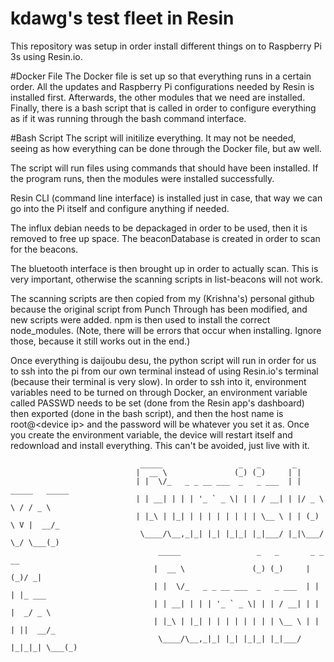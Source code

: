 # kdawg's test fleet in Resin
This repository was setup in order install different things on to Raspberry Pi 3s using Resin.io.

#Docker File
The Docker file is set up so that everything runs in a certain order. All the updates and Raspberry Pi configurations needed by Resin is installed first. Afterwards, the other modules that we need are installed. Finally, there is a bash script that is called in order to configure everything as if it was running through the bash command interface.

#Bash Script
The script will initilize everything. It may not be needed, seeing as how everything can be done through the Docker file, but aw well.

The script will run files using commands that should have been installed. If the program runs, then the modules were installed successfully.

Resin CLI (command line interface) is installed just in case, that way we can go into the Pi itself and configure anything if needed.

The influx debian needs to be depackaged in order to be used, then it is removed to free up space. The beaconDatabase is created in order to scan for the beacons.

The bluetooth interface is then brought up in order to actually scan. This is very important, otherwise the scanning scripts in list-beacons will not work.

The scanning scripts are then copied from my (Krishna's) personal github because the original script from Punch Through has been modified, and new scripts were added. npm is then used to install the correct node_modules. (Note, there will be errors that occur when installing. Ignore those, because it still works out in the end.)

Once everything is daijoubu desu, the python script will run in order for us to ssh into the pi from our own terminal instead of using Resin.io's terminal (because their terminal is very slow). In order to ssh into it, environment variables need to be turned on through Docker, an environment variable called PASSWD needs to be set (done from the Resin app's dashboard) then exported (done in the bash script), and then the host name is root@\<device ip\> and the password will be whatever you set it as. Once you create the environment variable, the device will restart itself and redownload and install everything. This can't be avoided, just live with it.

```
                             _____                 _   _       _                   
                            |  __ \               (_) (_)     | |                  
                            | |  \/_   _ _ __ ___  _   _ ___  | | _____   _____    
                            | | __| | | | '_ ` _ \| | | / __| | |/ _ \ \ / / _ \   
                            | |_\ | |_| | | | | | | | | \__ \ | | (_) \ V |  __/_  
                             \____/\__,_|_| |_| |_|_| |_|___/ |_|\___/ \_/ \___(_) 
                                 _____                 _   _       _ _  __
                                |  __ \               (_) (_)     | (_)/ _|            
                                | |  \/_   _ _ __ ___  _   _ ___  | | | |_ ___         
                                | | __| | | | '_ ` _ \| | | / __| | | |  _/ _ \        
                                | |_\ | |_| | | | | | | | | \__ \ | | | ||  __/_       
                                 \____/\__,_|_| |_| |_|_| |_|___/ |_|_|_| \___(_)
                                 
                                       
                                                       
```
 